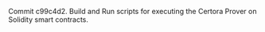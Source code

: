 Commit c99c4d2.                    Build and Run scripts for executing the Certora Prover on Solidity smart contracts.